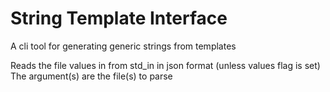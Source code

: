 # String Template Interface

A cli tool for generating generic strings from templates

Reads the file values in from std_in in json format (unless values flag is set)
The argument(s) are the file(s) to parse

